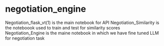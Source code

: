 # negotiation_engine
Negotiation_flask_vt(1) is the main notebook for API
Negotiation_Similarity is the noteboook used to train and test for similarity scores
Negotiation_Engine is the maine notebook in which we have fine tuned LLM for negotiation task
